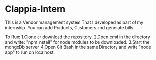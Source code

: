 # Clappia-Intern
This is a Vendor management system That I developed as part of my internship.
You can add Products, Customers and generate bills.

To Run:
1.Clone or download the repository.
2.Open cmd in the directory and write: "npm install" for node modules to be downloaded.
3.Start the mongoDb server.
4.Open Git Bash in the same Directory and write:"node app" to run on localhost.
